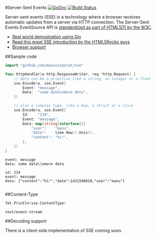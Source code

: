 #Server-Sent Events [![GoDoc](https://godoc.org/github.com/manucorporat/sse?status.svg)](https://godoc.org/github.com/manucorporat/sse) [![Build Status](https://travis-ci.org/manucorporat/sse.svg)](https://travis-ci.org/manucorporat/sse)

Server-sent events (SSE) is a technology where a browser receives automatic updates from a server via HTTP connection. The Server-Sent Events EventSource API is [standardized as part of HTML5[1] by the W3C](http://www.w3.org/TR/2009/WD-eventsource-20091029/).

- [Real world demostration using Gin](http://sse.getgin.io/)
- [Read this great SSE introduction by the HTML5Rocks guys](http://www.html5rocks.com/en/tutorials/eventsource/basics/)
- [Browser support](http://caniuse.com/#feat=eventsource)

##Sample code

```go
import "github.com/manucorporat/sse"

func httpHandler(w http.ResponseWriter, req *http.Request) {
	// data can be a primitive like a string, an integer or a float
	sse.Encode(w, sse.Event{
		Event: "message",
		Data:  "some data\nmore data",
	})

	// also a complex type, like a map, a struct or a slice
	sse.Encode(w, sse.Event{
		Id:    "124",
		Event: "message",
		Data: map[string]interface{}{
			"user":    "manu",
			"date":    time.Now().Unix(),
			"content": "hi!",
		},
	})
}
```
```
event: message
data: some data\\nmore data

id: 124
event: message
data: {"content":"hi!","date":1431540810,"user":"manu"}
 
```

##Content-Type

```go
fmt.Println(sse.ContentType)
```
```
text/event-stream
```

##Decoding support

There is a client-side implementation of SSE coming soon.